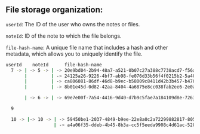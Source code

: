 ## File storage organization:

```userId```: The ID of the user who owns the notes or files.

```noteId```: ID of the note to which the file belongs.

```file-hash-name```: A unique file name that includes a hash and other metadata, which allows you to uniquely identify the file.

```sh
userId    noteId      file-hash-name
  7 -> | -> 5 -> | -> 20e9bd04-2b94-48a7-a521-0b07c27a388c7738acd7-f56a-4398-b12b-10f10bc9fe44-5-15.jpeg
       |         | -> 24125a26-9226-4bf7-ab98-fe076d33b56f4f0215b2-5a40-4fa4-9616-9e90c43f29d0-5-14.jpeg
       |         | -> ca806081-86df-46d8-b9ec-b58009c8411d42b3b457-b470-478c-bdef-f90442cb5e4f-5-16.jpeg
       |         | -> 8b01e45d-0d82-42aa-8404-4a6875e8cc038fab2ee6-2e0a-445b-84c2-5da051e836bc-5-13.jpeg

       | -> 6 -> | -> 69e7e00f-7a54-4416-9d40-d7b9c5fae7a184109d8e-7263-4a46-8718-7888fdb84375-6-25.jpeg

  9

  10 -> |-> 10 -> | -> 59450be1-2037-4849-b9ee-22e8a0c2a72299882817-8059-4649-b22e-6112f1a1d179-10-31.jpeg
                  | -> a4a06f35-ddeb-4b45-8b3a-cc5f5eeda9908c4d61ac-528d-4fab-83cd-61e09890fdee-10-30.jpeg
```
